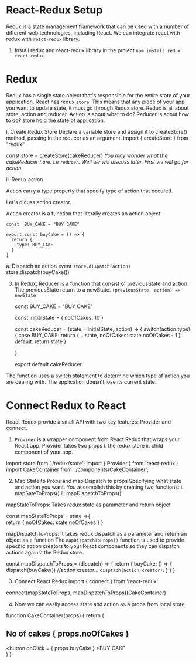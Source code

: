 # React-Redux Setup

Redux is a state management framework that can be used with a number of different web technologies, including React.
We can integrate react with redux with `react-redux` library.

1. Install redux and react-redux library in the project
`npm install redux react-redux`

# Redux

Redux has a single state object that's responsible for the entire state of your application. React has redux `store`. This means that any piece of your app you want to update state, it must go through Redux store.
Redux is all about store, action and reducer.  Action is about what to do? Reducer is about how to do? store hold the state of application.

i. Create Redux Store
  Declare a variable store and assign it to createStore() method, passing in the reducer as an argument.
   import { createStore } from "redux"

   const store = createStore(cakeReducer)
<em> You may wonder what the cakeReducer here. i.e `reducer`. Well we will discuss later. First we will go for action. </em>

ii. Redux action

  Action carry a type property that specify type of action that occured. 

  Let's dicuss action creator.
   
   Action creator is a function that literally creates an action object.

    const  BUY_CAKE = "BUY CAKE"

    export const buyCake = () => {
      return {
        type: BUY_CAKE
      }
    }

  a. Dispatch an action event `store.dispatch(action)`
    store.dispatch(buyCake()) 

3. In Redux, Reducer is a function that consist of previousState  and action. The previousState return to a newState. `(previousState, action) => newState`

    const BUY_CAKE = "BUY CAKE"

    const initialState = {
      noOfCakes: 10
    }

    const cakeReducer = (state = initialState, action) => {
      switch(action.type){
        case BUY_CAKE:
          return {
            ...state,
            noOfCakes: state.noOfCakes - 1
          }
        default:
          return state
      }

    }

    export default cakeReducer

  The function uses a switch statement to determine which type of action you are dealing with. The application doesn't lose its current state.

# Connect Redux to React

React Redux provide a small API with two key features: Provider and connect.

1. `Provider` is a wrapper component from React Redux that wraps your React app. 
Provider takes two props
 i. the redux store
 ii. child component of your app.

  import store from './redux/store';
  import { Provider } from 'react-redux';
  import CakeContainer from './components/CakeContainer';

  <Provider store = {store}>
    <CakeContainer />  
  </Provider>

2. Map State to Props and map Dispatch to props
  Specifying what state and action you want. You accomplish this by creating two functions:
  i. mapSateToProps()
  ii. mapDispatchToProps()

mapStateToProps: Takes redux state as parameter and return object

  const mapStateToProps = state =>{  
  return {
    noOfCakes: state.noOfCakes
  }
}

mapDispatchToProps: It takes redux dispatch as a parameter and return an object as a function
The `mapDispatchToProps()` function is used to provide specific action creators to your React components so they can dispatch actions against the Redux store.


   const mapDispatchToProps = (dispatch) => { 
    return {
      buyCake: () => {
        dispatch(buyCake())   //action creator....`disptach(action_creator)`. 
      }
    }
  }

3. Connect React Redux
 import { connect } from 'react-redux'

 connect(mapStateToProps, mapDispatchToProps)(CakeContainer)

4. Now we can easily access state and action as a props from local store.

  function CakeContainer(props) {
    return (
      <div>
        <h2>No of cakes { props.noOfCakes }</h2>
        <button onClick = { props.buyCake } >BUY CAKE </button>
      </div>
    )
  }













